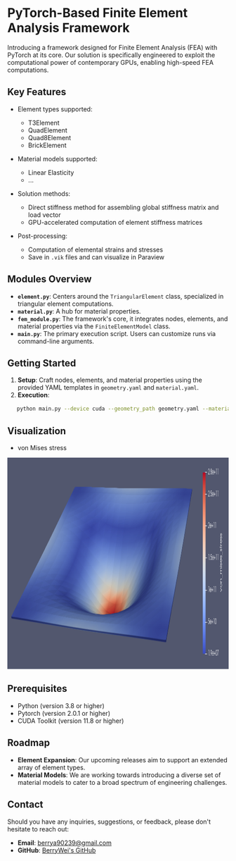 # PyTorch-Based Finite Element Analysis Framework

Introducing a framework designed for Finite Element Analysis (FEA) with PyTorch at its core. Our solution is specifically engineered to exploit the computational power of contemporary GPUs, enabling high-speed FEA computations.

## Key Features

- Element types supported:
    - T3Element
    - QuadElement
    - Quad8Element
    - BrickElement

- Material models supported:
    - Linear Elasticity
    - ... 

- Solution methods:
    - Direct stiffness method for assembling global stiffness matrix and load vector
    - GPU-accelerated computation of element stiffness matrices

- Post-processing:
    - Computation of elemental strains and stresses
    - Save in `.vik` files and can visualize in Paraview

## Modules Overview

- **`element.py`**: Centers around the `TriangularElement` class, specialized in triangular element computations.
- **`material.py`**: A hub for material properties.
- **`fem_module.py`**: The framework's core, it integrates nodes, elements, and material properties via the `FiniteElementModel` class.
- **`main.py`**: The primary execution script. Users can customize runs via command-line arguments.

## Getting Started

1. **Setup**: Craft nodes, elements, and material properties using the provided YAML templates in `geometry.yaml` and `material.yaml`.
2. **Execution**:
```bash
   python main.py --device cuda --geometry_path geometry.yaml --material_path material.yaml --loading_path loading.yaml 
```

## Visualization


   - von Mises stress
<div style="text-align: center">
    <img src="./example/hw4_Problem3_3d/von_mises.png" alt="Sample GIF" width="600" height="480">
</div>

## Prerequisites

- Python (version 3.8 or higher)
- Pytorch (version 2.0.1 or higher)
- CUDA Toolkit (version 11.8 or higher)

## Roadmap

- **Element Expansion**: Our upcoming releases aim to support an extended array of element types.
- **Material Models**: We are working towards introducing a diverse set of material models to cater to a broad spectrum of engineering challenges.

## Contact

Should you have any inquiries, suggestions, or feedback, please don't hesitate to reach out:
- **Email**: [berrya90239@gmail.com](mailto:berrya90239@gmail.com)
- **GitHub**: [BerryWei's GitHub](https://github.com/BerryWei)
